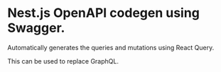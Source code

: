 # Nest.js OpenAPI codegen using Swagger.

Automatically generates the queries and mutations using React Query.

This can be used to replace GraphQL.
